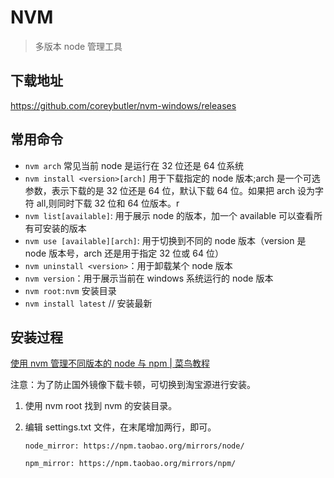 # NVM

> 多版本 node 管理工具

## 下载地址

https://github.com/coreybutler/nvm-windows/releases

## 常用命令

- `nvm arch` 常见当前 node 是运行在 32 位还是 64 位系统
- `nvm install <version>[arch]` 用于下载指定的 node 版本;arch 是一个可选参数，表示下载的是 32 位还是 64 位，默认下载 64 位。如果把 arch 设为字符 all,则同时下载 32 位和 64 位版本。r
- `nvm list[available]`: 用于展示 node 的版本，加一个 available 可以查看所有可安装的版本
- `nvm use [available][arch]`: 用于切换到不同的 node 版本（version 是 node 版本号，arch 还是用于指定 32 位或 64 位）
- `nvm uninstall <version>`：用于卸载某个 node 版本
- `nvm version`：用于展示当前在 windows 系统运行的 node 版本
- `nvm root:nvm` 安装目录
- `nvm install latest` // 安装最新

## 安装过程

[使用 nvm 管理不同版本的 node 与 npm | 菜鸟教程](https://www.runoob.com/w3cnote/nvm-manager-node-versions.html)

注意：为了防止国外镜像下载卡顿，可切换到淘宝源进行安装。

1. 使用 nvm root 找到 nvm 的安装目录。

2. 编辑 settings.txt 文件，在末尾增加两行，即可。

   ```
   node_mirror: https://npm.taobao.org/mirrors/node/

   npm_mirror: https://npm.taobao.org/mirrors/npm/
   ```

```

```
